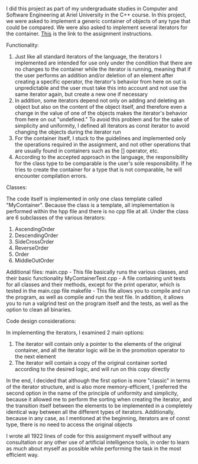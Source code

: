 I did this project as part of my undergraduate studies in Computer and Software Engineering at Ariel University in the C++ course. In this project, we were asked to implement a generic container of objects of any type that could be compared. We were also asked to implement several iterators for the container. [This](https://github.com/BenjaminSaldman/CPP_EX4_25) is the link to the assignment instructions.

Functionality:
1. Just like all standard iterators of the language, the iterators I implemented are intended for use only under the condition that there are no changes to the container while the iterator is running, meaning that if the user performs an addition and/or deletion of an element after creating a specific operator, the iterator's behavior from here on out is unpredictable and the user must take this into account and not use the same iterator again, but create a new one if necessary
2. In addition, some iterators depend not only on adding and deleting an object but also on the content of the object itself, and therefore even a change in the value of one of the objects makes the iterator's behavior from here on out "undefined." To avoid this problem and for the sake of simplicity and uniformity, I defined all iterators as const iterator to avoid changing the objects during the iterator run
3. For the container itself, I stuck to the guidelines and implemented only the operations required in the assignment, and not other operations that are usually found in containers such as the [] operator, etc.
4. According to the accepted approach in the language, the responsibility for the class type to be comparable is the user's sole responsibility. If he tries to create the container for a type that is not comparable, he will encounter compilation errors.

Classes:

The code itself is implemented in only one class template called "MyContainer". Because the class is a template, all implementation is performed within the hpp file and there is no cpp file at all.
Under the class are 6 subclasses of the various iterators:
1) AscendingOrder
2) DescendingOrder
3) SideCrossOrder
4) ReverseOrder
5) Order
6) MiddleOutOrder

Additional files:
main.cpp - This file basically runs the various classes, and their basic functionality
MyContainerTest.cpp - A file containing unit tests for all classes and their methods, except for the print operator, which is tested in the main.cpp file
makefile - This file allows you to compile and run the program, as well as compile and run the test file. In addition, it allows you to run a valgrind test on the program itself and the tests, as well as the option to clean all binaries.

Code design considerations:

In implementing the iterators, I examined 2 main options:
1) The iterator will contain only a pointer to the elements of the original container, and all the iterator logic will be in the promotion operator to the next element
2) The iterator will contain a copy of the original container sorted according to the desired logic, and will run on this copy directly

In the end, I decided that although the first option is more "classic" in terms of the iterator structure, and is also more memory-efficient,
I preferred the second option in the name of the principle of uniformity and simplicity, because it allowed me to perform the sorting when creating the iterator, and the transition itself between the elements to be implemented in a completely identical way between all the different types of iterators. Additionally, because in any case, as I mentioned at the beginning, iterators are of const type, there is no need to access the original objects

I wrote all 1922 lines of code for this assignment myself without any consultation or any other use of artificial intelligence tools, in order to learn as much about myself as possible while performing the task in the most efficient way.
